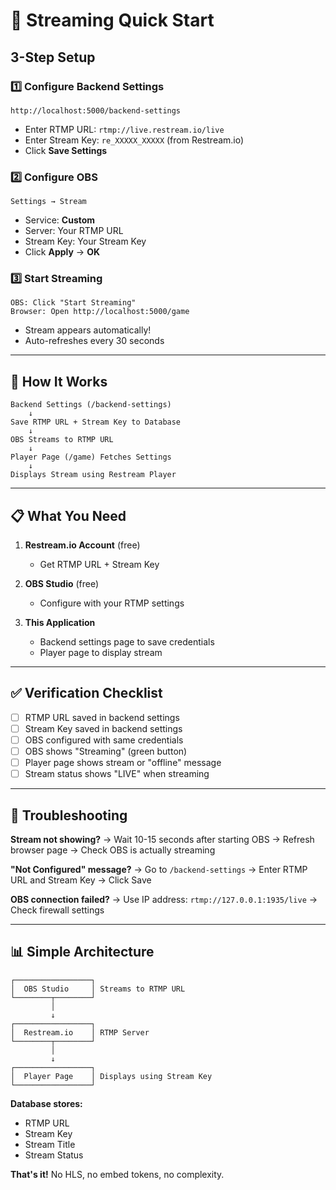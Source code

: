 # 🚀 Streaming Quick Start

## 3-Step Setup

### 1️⃣ Configure Backend Settings
```
http://localhost:5000/backend-settings
```
- Enter RTMP URL: `rtmp://live.restream.io/live`
- Enter Stream Key: `re_XXXXX_XXXXX` (from Restream.io)
- Click **Save Settings**

### 2️⃣ Configure OBS
```
Settings → Stream
```
- Service: **Custom**
- Server: Your RTMP URL
- Stream Key: Your Stream Key
- Click **Apply** → **OK**

### 3️⃣ Start Streaming
```
OBS: Click "Start Streaming"
Browser: Open http://localhost:5000/game
```
- Stream appears automatically!
- Auto-refreshes every 30 seconds

---

## 🎯 How It Works

```
Backend Settings (/backend-settings)
    ↓
Save RTMP URL + Stream Key to Database
    ↓
OBS Streams to RTMP URL
    ↓
Player Page (/game) Fetches Settings
    ↓
Displays Stream using Restream Player
```

---

## 📋 What You Need

1. **Restream.io Account** (free)
   - Get RTMP URL + Stream Key
   
2. **OBS Studio** (free)
   - Configure with your RTMP settings
   
3. **This Application**
   - Backend settings page to save credentials
   - Player page to display stream

---

## ✅ Verification Checklist

- [ ] RTMP URL saved in backend settings
- [ ] Stream Key saved in backend settings
- [ ] OBS configured with same credentials
- [ ] OBS shows "Streaming" (green button)
- [ ] Player page shows stream or "offline" message
- [ ] Stream status shows "LIVE" when streaming

---

## 🔧 Troubleshooting

**Stream not showing?**
→ Wait 10-15 seconds after starting OBS
→ Refresh browser page
→ Check OBS is actually streaming

**"Not Configured" message?**
→ Go to `/backend-settings`
→ Enter RTMP URL and Stream Key
→ Click Save

**OBS connection failed?**
→ Use IP address: `rtmp://127.0.0.1:1935/live`
→ Check firewall settings

---

## 📊 Simple Architecture

```
┌─────────────────┐
│  OBS Studio     │ Streams to RTMP URL
└────────┬────────┘
         │
         ↓
┌─────────────────┐
│  Restream.io    │ RTMP Server
└────────┬────────┘
         │
         ↓
┌─────────────────┐
│  Player Page    │ Displays using Stream Key
└─────────────────┘
```

**Database stores:**
- RTMP URL
- Stream Key
- Stream Title
- Stream Status

**That's it!** No HLS, no embed tokens, no complexity.
